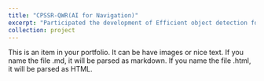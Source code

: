 ```yaml
---
title: "CPSSR-QWR(AI for Navigation)"
excerpt: "Participated the development of Efficient object detection for Collision Avoidance. <br/><img src='/images/detection.png'>"
collection: project
---
```


This is an item in your portfolio. It can be have images or nice text. If you name the file .md, it will be parsed as markdown. If you name the file .html, it will be parsed as HTML. 
